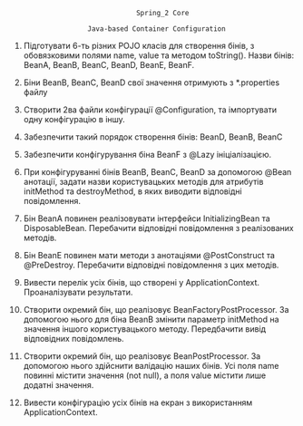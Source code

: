                                   Spring_2 Core

                       Java-based Container Configuration



1. Підготувати 6-ть різних POJO класів для створення бінів, з обовязковими полями name, value та методом toString(). Назви бінів: BeanA, BeanB, BeanC, BeanD, BeanE, BeanF.

2. Біни BeanB, BeanC, BeanD свої значення отримують з *.properties файлу

3. Створити 2ва файли конфігурації @Configuration, та імпортувати одну конфігурацію в іншу.

4. Забезпечити такий порядок створення бінів: BeanD, BeanB, BeanC

5. Забезпечити конфігурування біна BeanF з @Lazy ініціалізацією.

6. При конфігуруванні бінів BeanB, BeanC, BeanD за допомогою @Bean анотації, задати назви користувацьких методів 	для атрибутів initMethod та destroyMethod, в яких виводити відповідні повідомлення.

7. Бін BeanA повинен реалізовувати інтерфейси InitializingBean та DisposableBean. Перебачити відповідні повідомлення з реалізованих методів.

8. Бін BeanE повинен мати методи з анотаціями @PostConstruct та @PreDestroy. Перебачити відповідні повідомлення з цих методів.

9. Вивести перелік усіх бінів, що створені у ApplicationContext. Проаналізувати результати.

10. Створити окремий бін, що реалізовує BeanFactoryPostProcessor. За допомогою нього для біна BeanB змінити параметр initMethod на значення іншого користувацького методу. Передбачити вивід відповідних повідомлень.

11. Створити окремий бін, що реалізовує BeanPostProcessor. За допомогою нього здійснити валідацію наших бінів. Усі поля name повинні містити значення (not null), а поля value містити лише додатні значення.

12. Вивести конфігурацію усіх бінів на екран з використанням ApplicationContext. 